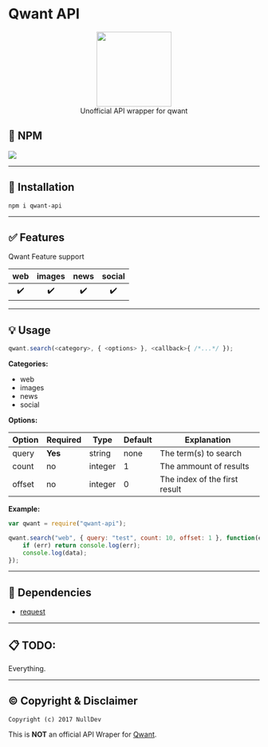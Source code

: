 # Qwant API

<p align="center">
<img height="150" width="auto" src="https://www.qwant.com/favicon.png" /><br>
Unofficial API wrapper for qwant
</p>

## :postbox: NPM

[![](https://nodei.co/npm/qwant-api.svg?downloads=true&downloadRank=true&stars=true)](https://www.npmjs.com/package/qwant-api)

<hr>

## :wrench: Installation

```Assembly
npm i qwant-api
```

<hr>

## :white_check_mark: Features

Qwant Feature support
  
| web | images | news | social |
| :---: | :---: | :---: | :---: |
| :heavy_check_mark: | :heavy_check_mark: | :heavy_check_mark: | :heavy_check_mark: |

<hr>

## :bulb: Usage

```javascript
qwant.search(<category>, { <options> }, <callback>{ /*...*/ });
```

**Categories:**

- web
- images
- news
- social

**Options:**

| Option | Required | Type | Default | Explanation |
|--------|----------|------|---------|-------------|
| query | **Yes** | string | none | The term(s) to search |
| count | no | integer | 1 | The ammount of results |
| offset | no | integer | 0 | The index of the first result |

**Example:**

```Javascript
var qwant = require("qwant-api");

qwant.search("web", { query: "test", count: 10, offset: 1 }, function(err, data){
    if (err) return console.log(err);
    console.log(data);
});
```

<hr>

## :nut_and_bolt: Dependencies

- [request](https://www.npmjs.com/package/request)

<hr>

## :clipboard: TODO:

Everything.

<hr>

## :copyright: Copyright & Disclaimer

`Copyright (c) 2017 NullDev`

This is **NOT** an official API Wraper for [Qwant](http://qwant.com).
